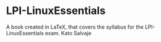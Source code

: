 # LPI-LinuxEssentials
A book created in LaTeX, that covers the syllabus for the LPI-LinuxEssentials exam.
Kato Salvaje
